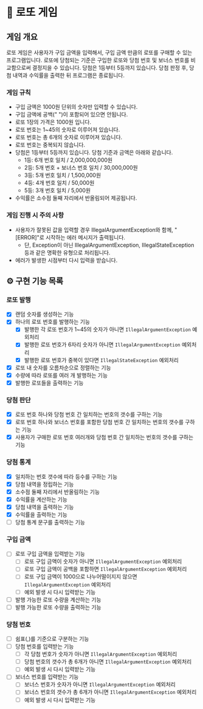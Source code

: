 # 💸  로또 게임
## 게임 개요
로또 게임은 사용자가 구입 금액을 입력해서, 구입 금액 만큼의 로또를 구매할 수 있는 프로그램입니다. 
로또에 당첨되는 기준은 구입한 로또와 당첨 번호 및 보너스 번호를 비교함으로써 결정지을 수 있습니다.
당첨은 1등부터 5등까지 있습니다. 당첨 판정 후, 당첨 내역과 수익률을 출력한 뒤 프로그램은 종료됩니다.

### 게임 규칙
- 구입 금액은 1000원 단위의 숫자만 입력할 수 있습니다.
- 구입 금액에 공백(" ")이 포함되어 있으면 안됩니다.
- 로또 1장의 가격은 1000원 입니다.
- 로또 번호는 1~45의 숫자로 이루어져 있습니다.
- 로또 번호는 총 6개의 숫자로 이루어져 있습니다.
- 로또 번호는 중복되지 않습니다.
- 당첨은 1등부터 5등까지 있습니다. 당첨 기준과 금액은 아래와 같습니다.
  - 1등: 6개 번호 일치 / 2,000,000,000원
  - 2등: 5개 번호 + 보너스 번호 일치 / 30,000,000원
  - 3등: 5개 번호 일치 / 1,500,000원
  - 4등: 4개 번호 일치 / 50,000원
  - 5등: 3개 번호 일치 / 5,000원
- 수익률은 소수점 둘째 자리에서 반올림되어 제공됩니다.

### 게임 진행 시 주의 사항
- 사용자가 잘못된 값을 입력할 경우 IllegalArgumentException와 함께, "[ERROR]"로 시작하는 에러 메시지가 출력됩니다.
  - 단, Exception이 아닌 IllegalArgumentException, IllegalStateException 등과 같은 명확한 유형으로 처리됩니다.
- 에러가 발생한 시점부터 다시 입력을 받습니다.


## ⚙️ 구현 기능 목록

### 로또 발행
- [x] 랜덤 숫자를 생성하는 기능
- [x] 하나의 로또 번호를 발행하는 기능
  - [x] 발행한 각 로또 번호가 1~45의 숫자가 아니면 `IllegalArgumentException` 예외처리 
  - [x] 발행한 로또 번호가 6자리 숫자가 아니면 `IllegalArgumentException` 예외처리
  - [x] 발행한 로또 번호가 중복이 있다면 `IllegalStateException` 예외처리
- [x] 로또 내 숫자를 오름차순으로 정렬하는 기능
- [x] 수량에 따라 로또를 여러 개 발행하는 기능
- [x] 발행한 로또들을 출력하는 기능

### 당첨 판단
- [x] 로또 번호 하나와 당첨 번호 간 일치하는 번호의 갯수를 구하는 기능
- [x] 로또 번호 하나와 보너스 번호를 포함한 당첨 번호 간 일치하는 번호의 갯수를 구하는 기능
- [x] 사용자가 구매한 로또 번호 여러개와 당첨 번호 간 일치하는 번호의 갯수를 구하는 기능

### 당첨 통계
- [x] 일치하는 번호 갯수에 따라 등수를 구하는 기능
- [x] 당첨 내역을 정립하는 기능
- [x] 소수점 둘째 자리에서 반올림하는 기능
- [x] 수익률을 계산하는 기능
- [x] 당첨 내역을 출력하는 기능
- [x] 수익률을 출력하는 기능
- [ ] 당첨 통계 문구를 출력하는 기능

### 구입 금액
- [ ] 로또 구입 금액을 입력받는 기능
  - [ ] 로또 구입 금액이 숫자가 아니면 `IllegalArgumentException` 예외처리
  - [ ] 로또 구입 금액이 공백을 포함하면 `IllegalArgumentException` 예외처리
  - [ ] 로또 구입 금액이 1000으로 나누어떨이지지 않으면 `IllegalArgumentException` 예외처리
  - [ ] 예외 발생 시 다시 입력받는 기능
- [ ] 발행 가능한 로또 수량을 계산하는 기능
- [ ] 발행 가능한 로또 수량을 출력하는 기능

### 당첨 번호
- [ ] 쉼표(,)를 기준으로 구분하는 기능
- [ ] 당첨 번호를 입력받는 기능
  - [ ] 각 당첨 번호가 숫자가 아니면 `IllegalArgumentException` 예외처리
  - [ ] 당첨 번호의 갯수가 총 6개가 아니면 `IllegalArgumentException` 예외처리
  - [ ] 예외 발생 시 다시 입력받는 기능
- [ ] 보너스 번호를 입력받는 기능
  - [ ] 보너스 번호가 숫자가 아니면 `IllegalArgumentException` 예외처리
  - [ ] 보너스 번호의 갯수가 총 6개가 아니면 `IllegalArgumentException` 예외처리
  - [ ] 예외 발생 시 다시 입력받는 기능